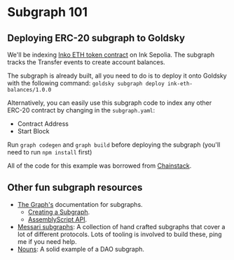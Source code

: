 # Subgraph 101

## Deploying ERC-20 subgraph to Goldsky

We'll be indexing [Inko ETH token contract](https://explorer-sepolia.inkonchain.com/token/0x87B4bD3A657c4D739730e115Dad11246c0D8D2b1) on Ink Sepolia. The subgraph tracks the Transfer events to create account balances.

The subgraph is already built, all you need to do is to deploy it onto Goldsky with the following command:
`goldsky subgraph deploy ink-eth-balances/1.0.0`

Alternatively, you can easily use this subgraph code to index any other ERC-20 contract by changing in the `subgraph.yaml`:
- Contract Address
- Start Block

Run `graph codegen` and `graph build` before deploying the subgraph (you'll need to run `npm install` first)

All of the code for this example was borrowed from [Chainstack](https://docs.chainstack.com/docs/subgraphs-tutorial-indexing-erc-20-token-balance).

## Other fun subgraph resources

- [The Graph's](https://thegraph.com/docs/en/quick-start/) documentation for subgraphs.
  - [Creating a Subgraph](https://thegraph.com/docs/en/developing/creating-a-subgraph/).
  - [AssemblyScript API](https://thegraph.com/docs/en/developing/graph-ts/README/).
- [Messari subgraphs](https://github.com/messari/subgraphs): A collection of hand crafted subgraphs that cover a lot of different protocols. Lots of tooling is involved to build these, ping me if you need help.
- [Nouns](https://github.com/nounsDAO/nouns-monorepo/tree/master/packages/nouns-subgraph): A solid example of a DAO subgraph.
